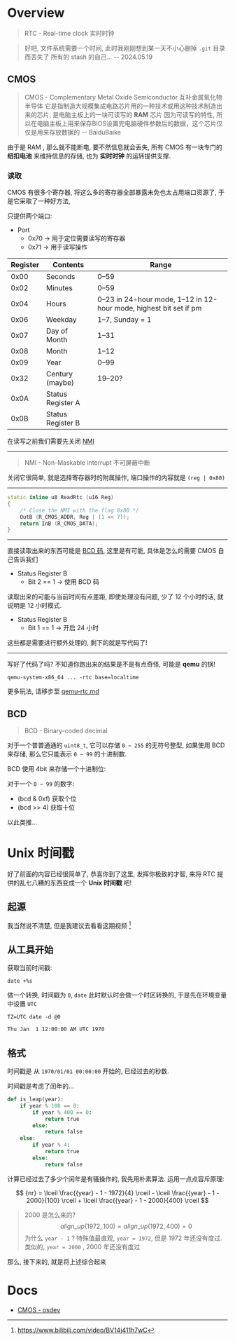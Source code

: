 # Overview

> RTC - Real-time clock 实时时钟

> 好吧, 文件系统需要一个时间, 此时我刚刚想到某一天不小心删掉 `.git` 目录而丢失了 所有的 stash 的自己... -- 2024.05.19

## CMOS

> CMOS - Complementary Metal Oxide Semiconductor 互补金属氧化物半导体
> 它是指制造大规模集成电路芯片用的一种技术或用这种技术制造出来的芯片, 是电脑主板上的一块可读写的 **RAM** 芯片
> 因为可读写的特性, 所以在电脑主板上用来保存BIOS设置完电脑硬件参数后的数据，这个芯片仅仅是用来存放数据的 -- BaiduBaike

由于是 RAM , 那么就不能断电, 要不然信息就会丢失, 所有 CMOS 有一块专门的 **纽扣电池** 来维持信息的存储, 也为 **实时时钟** 的运转提供支撑.

### 读取

CMOS 有很多个寄存器, 将这么多的寄存器全部暴露未免也太占用端口资源了, 于是它采取了一种好方法,

只提供两个端口:
- Port
  - 0x70 -> 用于定位需要读写的寄存器
  - 0x71 -> 用于读写操作

| Register | Contents          | Range                                                             |
| -------- | --------          | -----                                                             |
| 0x00     | Seconds           | 0–59                                                              |
| 0x02     | Minutes           | 0–59                                                              |
| 0x04     | Hours             | 0–23 in 24-hour mode, 1–12 in 12-hour mode, highest bit set if pm |
| 0x06     | Weekday           | 1–7, Sunday = 1                                                   |
| 0x07     | Day of Month      | 1–31                                                              |
| 0x08     | Month             | 1–12                                                              |
| 0x09     | Year              | 0–99                                                              |
| 0x32     | Century (maybe)   | 19–20?                                                            |
| 0x0A     | Status Register A |                                                                   |
| 0x0B     | Status Register B |                                                                   |

在读写之前我们需要先关闭 [NMI](#NMI)

---

<span id='NMI'>

> NMI - Non-Maskable interrupt 不可屏蔽中断

关闭它很简单, 就是选择寄存器时的附属操作, 端口操作的内容就是 `(reg | 0x80)`

---

```c++
static inline u8 ReadRtc (u16 Reg)
{
    /* Close the NMI with the flag 0x80 */
    OutB (R_CMOS_ADDR, Reg | (1 << 7));
    return InB (R_CMOS_DATA);
}
```

---

直接读取出来的东西可能是 [BCD 码](#BCD), 这里是有可能, 具体是怎么的需要 CMOS 自己告诉我们

- Status Register B
  - Bit 2 == 1 -> 使用 BCD 码

读取出来的可能与当前时间有点差距, 即使处理没有问题, 少了 12 个小时的话, 就说明是 12 小时模式.

- Status Register B
  - Bit 1 == 1 -> 开启 24 小时

这些都是需要进行额外处理的, 剩下的就是写代码了!

---

写好了代码了吗? 不知道你跑出来的结果是不是有点奇怪, 可能是 **qemu** 的锅!

```shell
qemu-system-x86_64 ... -rtc base=localtime
```

更多玩法, 请移步至 [qemu-rtc.md](../../Misc/qemu-rtc.md)

## BCD

> BCD - Binary-coded decimal

对于一个普普通通的 `uint8_t`, 它可以存储 `0 ~ 255` 的无符号整型, 如果使用 BCD 来存储, 那么它只能表示 `0 ~ 99` 的十进制数.

BCD 使用 4bit 来存储一个十进制位:

对于一个 `0 ~ 99` 的数字:
 - (bcd & 0xf) 获取个位
 - (bcd >> 4) 获取十位

 以此类推...

# Unix 时间戳

好了前面的内容已经很简单了, 恭喜你到了这里, 发挥你极致的才智,
来将 RTC 提供的乱七八糟的东西变成一个 **Unix 时间戳** 吧!

## 起源

我当然说不清楚, 但是我建议去看看这期视频 [^1]

## 从工具开始

获取当前时间戳:
```shell
date +%s
```

做一个转换, 时间戳为 `0`, `date` 此时默认时会做一个时区转换的, 于是先在环境变量中设置 `UTC`
```shell
TZ=UTC date -d @0
```

```txt
Thu Jan  1 12:00:00 AM UTC 1970
```

## 格式

时间戳是 从 `1970/01/01 00:00:00` 开始的, 已经过去的秒数.

时间戳是考虑了闰年的...

```python
def is_leap(year):
    if year % 100 == 0:
        if year % 400 == 0:
            return true
        else:
            return false
    else:
        if year % 4:
            return true
        else:
            return false
```

计算已经过去了多少个闰年是有骚操作的, 我先用朴素算法. 运用一点点容斥原理:

$$ {nr} = \lceil \frac{{year} - 1 - 1972}{4} \rceil - \lceil \frac{{year} - 1 - 2000}{100} \rceil + \lceil \frac{{year} - 1 - 2000}{400} \rceil $$

> 2000 是怎么来的?
> $$ align\_up(1972, 100) = align\_up(1972, 400) = 0 $$
> 为什么 `year - 1` ?
> 特殊值最直观, `year = 1972`, 但是 1972 年还没有度过. 类似的, `year = 2000` , 2000 年还没有度过

那么, 接下来的, 就是将上述综合起来

# Docs

- [CMOS - osdev](https://wiki.osdev.org/CMOS#Getting_Current_Date_and_Time_from_RTC)

[^1]: https://www.bilibili.com/video/BV14j411h7wC
